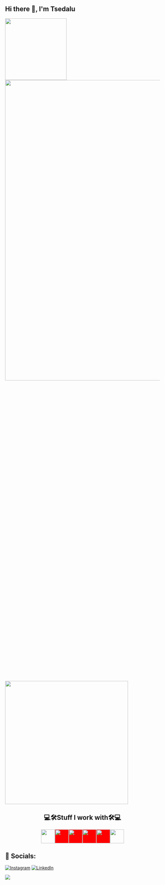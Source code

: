 ## Hi there 👋, I'm Tsedalu

  <a> <img src="https://github-readme-stats.vercel.app/api?username=TsedexAshu08&show_icons=true&theme=dracula&" height=200px ></a>
 <a><img src="https://github-readme-stats.vercel.app/api/top-langs/?username=TsedexAshu08&langs_count=8&layout=compact&&theme=dracula"  width=900px height=50%></a>
   <img src="https://github-readme-streak-stats.herokuapp.com/?user=TsedexAshu08&theme=dark&hide_border=true&theme=chartreuse-dark" width=400px height=400px>


<h2 align="center">💻🛠️Stuff I work with🛠️💻</h2>

<div align="center">

<p style="display: flex; justify-content: center;">
  <img height="45rem" width="45rem" src="https://img.shields.io/badge/c%23-%23239120.svg?style=for-the-badge&logo=csharp&logoColor=white" />
  <img height="45rem" width="45rem" style="background-color:red;" src="https://img.shields.io/badge/c++-%2300599C.svg?style=for-the-badge&logo=c%2B%2B&logoColor=white" />
  <img height="45rem" width="45rem" style="background-color:red;" src="https://img.shields.io/badge/javascript-%23323330.svg?style=for-the-badge&logo=javascript&logoColor=%23F7DF1E" />
  <img height="45rem" width="45rem" style="background-color:red;" src="https://github.com/NixOS.png?size=40&https://img.shields.io/badge/java-%23ED8B00.svg?style=for-the-badge&logo=openjdk&logoColor=white" />
  <img height="45rem" width="45rem" style="background-color:red;" src="https://img.shields.io/badge/html5-%23E34F26.svg?style=for-the-badge&logo=html5&logoColor=white" />
  <img height="45rem" width="45rem" src="https://img.shields.io/badge/php-%23777BB4.svg?style=for-the-badge&logo=php&logoColor=white" />
</div>

## 📱 Socials:
[![Instagram](https://img.shields.io/badge/Instagram-%23E4405F.svg?logo=Instagram&logoColor=white)](https://instagram.com/TsedaluAshenafi) [![LinkedIn](https://img.shields.io/badge/LinkedIn-%230077B5.svg?logo=linkedin&logoColor=white)](https://linkedin.com/in/tsedalu-ashenafi-6a9a71201)


<img src="https://visitcount.itsvg.in/api?id=TsedexAshu08&icon=5&color=0">

